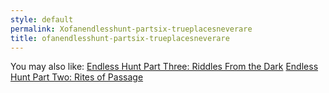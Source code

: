 ```yaml
---
style: default
permalink: Xofanendlesshunt-partsix-trueplacesneverare
title: ofanendlesshunt-partsix-trueplacesneverare
---
```

You may also like:
[Endless Hunt Part Three: Riddles From the Dark](http://scp-wiki.net/ofanendlesshunt-partthree-riddlesfromthedark)
[Endless Hunt Part Two: Rites of Passage](http://scp-wiki.net/ofanendlesshunt-parttwo-rites-of-passage)